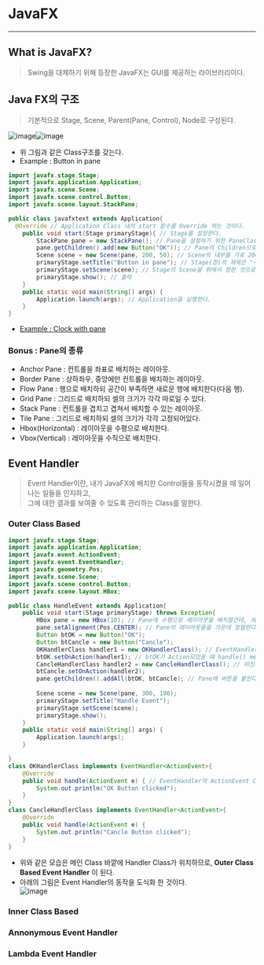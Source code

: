 # JavaFX
---
## What is JavaFX?
> Swing을 대체하기 위해 등장한 JavaFX는 GUI를 제공하는 라이브러리이다.  

## Java FX의 구조
> 기본적으로 Stage, Scene, Parent(Pane, Control), Node로 구성된다.  

![image](https://user-images.githubusercontent.com/71700079/143430881-7eb5d571-214e-499a-8a55-85cbe3747726.png)![image](https://user-images.githubusercontent.com/71700079/143430902-5a5c3b46-61fc-49f4-9bfd-e9cbcd5dc872.png)  

- 위 그림과 같은 Class구조를 갖는다.
- Example : Button in pane
```java
import javafx.stage.Stage;
import javafx.application.Application;
import javafx.scene.Scene;
import javafx.scene.control.Button;
import javafx.scene.layout.StackPane;

public class javafxtext extends Application{
  @Override // Application Class 내의 start 함수를 Override 하는 것이다.
	public void start(Stage primaryStage){ // Stage를 설정한다.
		StackPane pane = new StackPane(); // Pane을 설정하기 위한 PaneClass 내의 StackPane Class.
		pane.getChildren().add(new Button("OK")); // Pane의 Children으로 Pane의 내부에 버튼을 만든다.
		Scene scene = new Scene(pane, 200, 50); // Scene의 내부를 가로 200 세로 50 크기의 pane으로 채운다.
		primaryStage.setTitle("Button in pane"); // Stage(창)의 제목은 "~"
		primaryStage.setScene(scene); // Stage의 Scene을 위에서 정한 것으로 정한다.
		primaryStage.show(); // 출력
	}
	public static void main(String[] args) {
		Application.launch(args); // Application을 실행한다.
	}
}
```
- [Example : Clock with pane](https://github.com/Jinseop-Sim/PNU-Java/tree/main/Case%20Study/Clock%20with%20FX)

### Bonus : Pane의 종류
- Anchor Pane : 컨트롤을 좌표로 배치하는 레이아웃.
- Border Pane : 상하좌우, 중앙에만 컨트롤을 배치하는 레이아웃.
- Flow Pane : 행으로 배치하되 공간이 부족하면 새로운 행에 배치한다(다음 행).
- Grid Pane : 그리드로 배치하되 셀의 크기가 각각 따로일 수 있다.
- Stack Pane : 컨트롤을 겹치고 겹쳐서 배치할 수 있는 레이아웃.
- Tile Pane : 그리드로 배치하되 셀의 크기가 각각 고정되어있다.
- Hbox(Horizontal) : 레이아웃을 수평으로 배치한다. 
- Vbox(Vertical) : 레이아웃을 수직으로 배치한다.

## Event Handler
> Event Handler이란, 내가 JavaFX에 배치한 Control들을 동작시켰을 때 일어나는 일들을 인지하고,  
> 그에 대한 결과를 보여줄 수 있도록 관리하는 Class를 말한다.  

### Outer Class Based
```java
import javafx.stage.Stage;
import javafx.application.Application;
import javafx.event.ActionEvent;
import javafx.event.EventHandler;
import javafx.geometry.Pos;
import javafx.scene.Scene;
import javafx.scene.control.Button;
import javafx.scene.layout.HBox;

public class HandleEvent extends Application{
	public void start(Stage primaryStage) throws Exception{
		HBox pane = new HBox(10); // Pane에 수평으로 레이아웃을 배치할건데, 레이아웃 간의 간격이 10.
		pane.setAlignment(Pos.CENTER); // Pane의 레이아웃들을 가운데 정렬한다.
		Button btOK = new Button("OK");
		Button btCancle = new Button("Cancle");
		OKHandlerClass handler1 = new OKHandlerClass(); // EventHandler의 handle()을 Override한 Class
		btOK.setOnAction(handler1); // btOK가 Action되었을 때 handle() method가 실행된다.
		CancleHandlerClass handler2 = new CancleHandlerClass(); // 마찬가지.
		btCancle.setOnAction(handler2);
		pane.getChildren().addAll(btOK, btCancle); // Pane에 버튼을 붙인다.
		
		Scene scene = new Scene(pane, 300, 100);
		primaryStage.setTitle("Handle Event");
		primaryStage.setScene(scene);
		primaryStage.show();
	}
	public static void main(String[] args) {
		Application.launch(args);
	}

}
class OKHandlerClass implements EventHandler<ActionEvent>{
	@Override
	public void handle(ActionEvent e) { // EventHandler의 ActionEvent Class의 handle()을 Override
		System.out.println("OK Button clicked");
	}
}
class CancleHandlerClass implements EventHandler<ActionEvent>{
	@Override
	public void handle(ActionEvent e) {
		System.out.println("Cancle Button clicked");
	}
}
```
- 위와 같은 모습은 메인 Class 바깥에 Handler Class가 위치하므로, __Outer Class Based Event Handler__ 이 된다.
- 아래의 그림은 Event Handler의 동작을 도식화 한 것이다.  
![image](https://user-images.githubusercontent.com/71700079/143439732-6a688f78-5971-4ead-a993-64b5680fba8f.png)  

### Inner Class Based

### Annonymous Event Handler

### Lambda Event Handler
